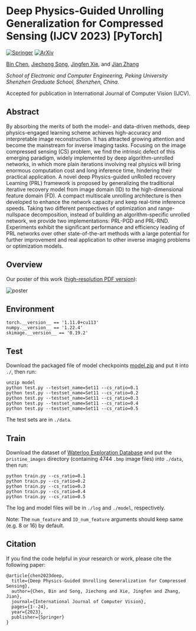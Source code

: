 # Deep Physics-Guided Unrolling Generalization for Compressed Sensing (IJCV 2023) [PyTorch]

[![Springer](https://img.shields.io/badge/Springer-Paper-<COLOR>.svg)](https://link.springer.com/article/10.1007/s11263-023-01814-w) [![ArXiv](https://img.shields.io/badge/ArXiv-Paper-<COLOR>.svg)](https://arxiv.org/abs/2307.08950)

[Bin Chen](https://scholar.google.com/citations?hl=en&user=aZDNm98AAAAJ), [Jiechong Song](https://scholar.google.com/citations?user=EBOtupAAAAAJ), [Jingfen Xie](https://scholar.google.com/citations?user=FKYnbiMAAAAJ), and [Jian Zhang](https://jianzhang.tech/)

*School of Electronic and Computer Engineering, Peking University Shenzhen Graduate School, Shenzhen, China.*

Accepted for publication in International Journal of Computer Vision (IJCV).

## Abstract

By absorbing the merits of both the model- and data-driven methods, deep physics-engaged learning scheme achieves high-accuracy and interpretable image reconstruction. It has attracted growing attention and become the mainstream for inverse imaging tasks. Focusing on the image compressed sensing (CS) problem, we find the intrinsic defect of this emerging paradigm, widely implemented by deep algorithm-unrolled networks, in which more plain iterations involving real physics will bring enormous computation cost and long inference time, hindering their practical application. A novel deep Physics-guided unRolled recovery Learning (PRL) framework is proposed by generalizing the traditional iterative recovery model from image domain (ID) to the high-dimensional feature domain (FD). A compact multiscale unrolling architecture is then developed to enhance the network capacity and keep real-time inference speeds. Taking two different perspectives of optimization and range-nullspace decomposition, instead of building an algorithm-specific unrolled network, we provide two implementations: PRL-PGD and PRL-RND. Experiments exhibit the significant performance and efficiency leading of PRL networks over other state-of-the-art methods with a large potential for further improvement and real application to other inverse imaging problems or optimization models.

## Overview

Our poster of this work ([high-resolution PDF version](https://drive.google.com/file/d/1FhE6DhD4-yP04GZUc59uys79jT_OVcxx/view?usp=drive_link)):

![poster](figs/PRL-poster.png)

## Environment

```shell
torch.__version__ == '1.11.0+cu113'
numpy.__version__ == '1.22.4'
skimage.__version__ == '0.19.2'
```

## Test

Download the packaged file of model checkpoints [model.zip](https://drive.google.com/file/d/1C9hFf4qFaqROy0F8pS-t64x3JOxe8wmo/view?usp=drive_link) and put it into `./`, then run:

```shell
unzip model
python test.py --testset_name=Set11 --cs_ratio=0.1
python test.py --testset_name=Set11 --cs_ratio=0.2
python test.py --testset_name=Set11 --cs_ratio=0.3
python test.py --testset_name=Set11 --cs_ratio=0.4
python test.py --testset_name=Set11 --cs_ratio=0.5
```

The test sets are in `./data`.

## Train

Download the dataset of [Waterloo Exploration Database](https://ece.uwaterloo.ca/~k29ma/exploration/) and put the `pristine_images` directory (containing 4744 `.bmp` image files) into `./data`, then run:

```
python train.py --cs_ratio=0.1
python train.py --cs_ratio=0.2
python train.py --cs_ratio=0.3
python train.py --cs_ratio=0.4
python train.py --cs_ratio=0.5
```

The log and model files will be in `./log` and `./model`, respectively.

Note: The `num_feature` and `ID_num_feature` arguments should keep same (e.g. 8 or 16) by default.

## Citation

If you find the code helpful in your research or work, please cite the following paper:

```
@article{chen2023deep,
  title={Deep Physics-Guided Unrolling Generalization for Compressed Sensing},
  author={Chen, Bin and Song, Jiechong and Xie, Jingfen and Zhang, Jian},
  journal={International Journal of Computer Vision},
  pages={1--24},
  year={2023},
  publisher={Springer}
}
```
